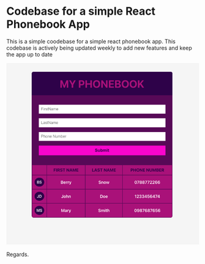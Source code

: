 # Codebase for a simple React Phonebook App

This is a simple coodebase for a simple react phonebook app.
This codebase is actively being updated weekly to add new features and keep the app up to date

![Preview](./public/shot.png)



Regards.